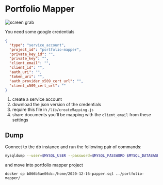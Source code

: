 # Portfolio Mapper

![screen grab](https://user-images.githubusercontent.com/4499581/79871138-d9994b00-83db-11ea-95e1-4edd6067d6ff.png)

You need some google credentials

```json
{
  "type": "service_account",
  "project_id": "portfolio-mapper",
  "private_key_id": "",
  "private_key": "",
  "client_email": "",
  "client_id": "",
  "auth_uri": "",
  "token_uri": "",
  "auth_provider_x509_cert_url": "",
  "client_x509_cert_url": ""
}
```

1. create a service account
2. download the json version of the credentials
3. require this file in `/lib/createMapping.js`
4. share documents you'll be mapping with the `client_email` from these settings

## Dump

Connect to the db instance and run the following pair of commands:

```sh
mysqldump --user=$MYSQL_USER --password=$MYSQL_PASSWORD $MYSQL_DATABASE > YYYY-MM-DD-papper.sql
```
and move into portfolio mapper project
```
docker cp b866b5ae06dc:/home/2020-12-16-papper.sql ../portfolio-mapper/
```